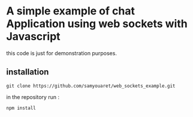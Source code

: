 # A simple example of chat Application using web sockets with Javascript

this code is just for demonstration purposes.

## installation

    git clone https://github.com/samyouaret/web_sockets_example.git

in the repository run :

    npm install
